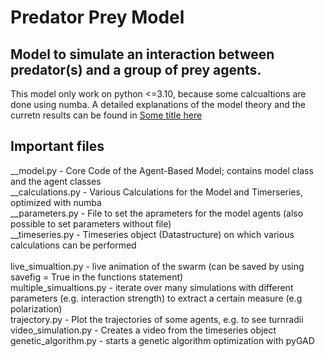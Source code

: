 # Predator Prey Model
##  Model to simulate an interaction between predator(s) and a group of prey agents.
This model only work on python <=3.10, because some calcualtions are done using numba. A detailed explanations of the model theory and the curretn results can be found in [Some title here](PPModel.pdf) 
## Important files
__model.py - Core Code of the Agent-Based Model; contains model class and the agent classes <br>
__calculations.py - Various Calculations for the Model and Timerseries, optimized with numba <br>
__parameters.py - File to set the aprameters for the model agents (also possible to set parameters without file) <br>
__timeseries.py - Timeseries object (Datastructure) on which various calculations can be performed <br>
<br>
live_simualtion.py - live animation of the swarm (can be saved by using savefig = True in the functions statement)<br>
multiple_simualtions.py - iterate over many simulations with different parameters (e.g. interaction strength) to extract a certain measure (e.g polarization)<br>
trajectory.py - Plot the trajectories of some agents, e.g. to see turnradii<br>
video_simulation.py - Creates a video from the timeseries object<br>
genetic_algorithm.py - starts a genetic algorithm optimization with pyGAD
